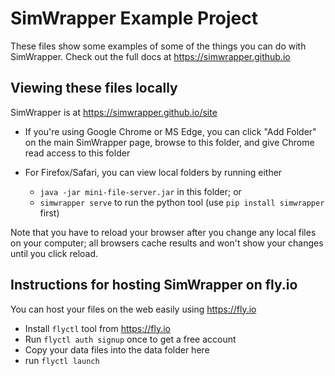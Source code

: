 # SimWrapper Example Project

These files show some examples of some of the things you can do with SimWrapper. Check out the full docs at https://simwrapper.github.io

## Viewing these files locally

SimWrapper is at https://simwrapper.github.io/site

- If you're using Google Chrome or MS Edge, you can click "Add Folder" on the main
  SimWrapper page, browse to this folder, and give Chrome read access to this folder

- For Firefox/Safari, you can view local folders by running either 
   - `java -jar mini-file-server.jar` in this folder; or
   - `simwrapper serve` to run the python tool (use `pip install simwrapper` first)

Note that you have to reload your browser after you change any local files on your computer;
all browsers cache results and won't show your changes until you click reload.


## Instructions for hosting SimWrapper on fly.io

You can host your files on the web easily using https://fly.io

- Install `flyctl` tool from https://fly.io
- Run `flyctl auth signup` once to get a free account
- Copy your data files into the data folder here
- run `flyctl launch`


